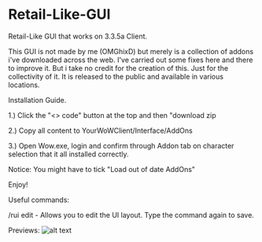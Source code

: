 # Retail-Like-GUI
Retail-Like GUI that works on 3.3.5a Client.


This GUI is not made by me (OMGhixD) but merely is a collection of addons i've downloaded across the web. I've carried out some fixes here and there to improve it. But i take no credit for the creation of this. Just for the collectivity of it. It is released to the public and available in various locations.

Installation Guide.

1.) Click the "<> code" button at the top and then "download zip

2.) Copy all content to YourWoWClient/Interface/AddOns

3.) Open Wow.exe, login and confirm through Addon tab on character selection that it all installed correctly.

Notice: You might have to tick "Load out of date AddOns"

Enjoy!

Useful commands:

/rui edit - Allows you to edit the UI layout. Type the command again to save.

Previews:
![alt text](https://i.imgur.com/uVQNY6o.jpeg "Preview_1")
